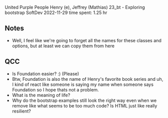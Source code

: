 United Purple People
Henry (e), Jeffrey (Mathias)
23_bt - Exploring bootstrap
SoftDev
2022-11-29
time spent: 1.25 hr

## Notes
- Well, I feel like we're going to forget all the names for these classes and options, but at least we can copy them from here

## QCC
- Is Foundation easier? :) (Please)
- Btw, Foundation is also the name of Henry's favorite book series and uh, I kind of react like someone is saying my name when someone says Foundation so I hope thats not a problem.
- What is the meaning of life?
- Why do the bootstrap examples still look the right way even when we remove like what seems to be too much code? Is HTML just like really resilient?

